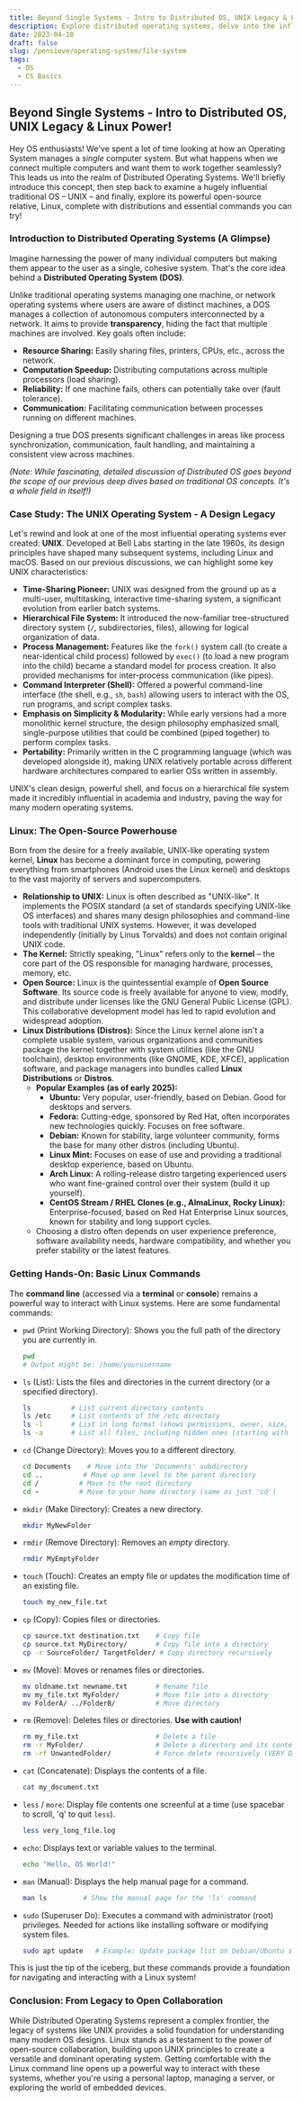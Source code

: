 ```yaml
---
title: Beyond Single Systems - Intro to Distributed OS, UNIX Legacy & Linux Power!
description: Explore distributed operating systems, delve into the influential design of UNIX, and get hands-on with Linux, its distributions, and basic commands.
date: 2023-04-10
draft: false
slug: /pensieve/operating-system/file-system
tags:
  - OS
  - CS Basics
---
```

## Beyond Single Systems - Intro to Distributed OS, UNIX Legacy & Linux Power!

Hey OS enthusiasts! We've spent a lot of time looking at how an Operating System manages a *single* computer system. But what happens when we connect multiple computers and want them to work together seamlessly? This leads us into the realm of Distributed Operating Systems. We'll briefly introduce this concept, then step back to examine a hugely influential traditional OS – UNIX – and finally, explore its powerful open-source relative, Linux, complete with distributions and essential commands you can try!

### Introduction to Distributed Operating Systems (A Glimpse)

Imagine harnessing the power of many individual computers but making them appear to the user as a single, cohesive system. That's the core idea behind a **Distributed Operating System (DOS)**.

Unlike traditional operating systems managing one machine, or network operating systems where users are aware of distinct machines, a DOS manages a collection of autonomous computers interconnected by a network. It aims to provide **transparency**, hiding the fact that multiple machines are involved. Key goals often include:

* **Resource Sharing:** Easily sharing files, printers, CPUs, etc., across the network.
* **Computation Speedup:** Distributing computations across multiple processors (load sharing).
* **Reliability:** If one machine fails, others can potentially take over (fault tolerance).
* **Communication:** Facilitating communication between processes running on different machines.

Designing a true DOS presents significant challenges in areas like process synchronization, communication, fault handling, and maintaining a consistent view across machines.

*(Note: While fascinating, detailed discussion of Distributed OS goes beyond the scope of our previous deep dives based on traditional OS concepts. It's a whole field in itself!)*

### Case Study: The UNIX Operating System - A Design Legacy

Let's rewind and look at one of the most influential operating systems ever created: **UNIX**. Developed at Bell Labs starting in the late 1960s, its design principles have shaped many subsequent systems, including Linux and macOS. Based on our previous discussions, we can highlight some key UNIX characteristics:

* **Time-Sharing Pioneer:** UNIX was designed from the ground up as a multi-user, multitasking, interactive time-sharing system, a significant evolution from earlier batch systems.
* **Hierarchical File System:** It introduced the now-familiar tree-structured directory system (`/`, subdirectories, files), allowing for logical organization of data.
* **Process Management:** Features like the `fork()` system call (to create a near-identical child process) followed by `exec()` (to load a new program into the child) became a standard model for process creation. It also provided mechanisms for inter-process communication (like pipes).
* **Command Interpreter (Shell):** Offered a powerful command-line interface (the shell, e.g., `sh`, `bash`) allowing users to interact with the OS, run programs, and script complex tasks.
* **Emphasis on Simplicity & Modularity:** While early versions had a more monolithic kernel structure, the design philosophy emphasized small, single-purpose utilities that could be combined (piped together) to perform complex tasks.
* **Portability:** Primarily written in the C programming language (which was developed alongside it), making UNIX relatively portable across different hardware architectures compared to earlier OSs written in assembly.

UNIX's clean design, powerful shell, and focus on a hierarchical file system made it incredibly influential in academia and industry, paving the way for many modern operating systems.

### Linux: The Open-Source Powerhouse

Born from the desire for a freely available, UNIX-like operating system kernel, **Linux** has become a dominant force in computing, powering everything from smartphones (Android uses the Linux kernel) and desktops to the vast majority of servers and supercomputers.

* **Relationship to UNIX:** Linux is often described as "UNIX-like". It implements the POSIX standard (a set of standards specifying UNIX-like OS interfaces) and shares many design philosophies and command-line tools with traditional UNIX systems. However, it was developed independently (initially by Linus Torvalds) and does not contain original UNIX code.
* **The Kernel:** Strictly speaking, "Linux" refers only to the **kernel** – the core part of the OS responsible for managing hardware, processes, memory, etc.
* **Open Source:** Linux is the quintessential example of **Open Source Software**. Its source code is freely available for anyone to view, modify, and distribute under licenses like the GNU General Public License (GPL). This collaborative development model has led to rapid evolution and widespread adoption.
* **Linux Distributions (Distros):** Since the Linux kernel alone isn't a complete usable system, various organizations and communities package the kernel together with system utilities (like the GNU toolchain), desktop environments (like GNOME, KDE, XFCE), application software, and package managers into bundles called **Linux Distributions** or **Distros**.
  * **Popular Examples (as of early 2025):**
    * **Ubuntu:** Very popular, user-friendly, based on Debian. Good for desktops and servers.
    * **Fedora:** Cutting-edge, sponsored by Red Hat, often incorporates new technologies quickly. Focuses on free software.
    * **Debian:** Known for stability, large volunteer community, forms the base for many other distros (including Ubuntu).
    * **Linux Mint:** Focuses on ease of use and providing a traditional desktop experience, based on Ubuntu.
    * **Arch Linux:** A rolling-release distro targeting experienced users who want fine-grained control over their system (build it up yourself).
    * **CentOS Stream / RHEL Clones (e.g., AlmaLinux, Rocky Linux):** Enterprise-focused, based on Red Hat Enterprise Linux sources, known for stability and long support cycles.
  * Choosing a distro often depends on user experience preference, software availability needs, hardware compatibility, and whether you prefer stability or the latest features.

### Getting Hands-On: Basic Linux Commands

The **command line** (accessed via a **terminal** or **console**) remains a powerful way to interact with Linux systems. Here are some fundamental commands:

* `pwd` (Print Working Directory): Shows you the full path of the directory you are currently in.
  ```bash
  pwd
  # Output might be: /home/yourusername
  ```
* `ls` (List): Lists the files and directories in the current directory (or a specified directory).
  ```bash
  ls          # List current directory contents
  ls /etc     # List contents of the /etc directory
  ls -l       # List in long format (shows permissions, owner, size, date)
  ls -a       # List all files, including hidden ones (starting with .)
  ```
* `cd` (Change Directory): Moves you to a different directory.
  ```bash
  cd Documents    # Move into the 'Documents' subdirectory
  cd ..          # Move up one level to the parent directory
  cd /          # Move to the root directory
  cd ~          # Move to your home directory (same as just 'cd')
  ```
* `mkdir` (Make Directory): Creates a new directory.
  ```bash
  mkdir MyNewFolder
  ```
* `rmdir` (Remove Directory): Removes an *empty* directory.
  ```bash
  rmdir MyEmptyFolder
  ```
* `touch` (Touch): Creates an empty file or updates the modification time of an existing file.
  ```bash
  touch my_new_file.txt
  ```
* `cp` (Copy): Copies files or directories.
  ```bash
  cp source.txt destination.txt    # Copy file
  cp source.txt MyDirectory/       # Copy file into a directory
  cp -r SourceFolder/ TargetFolder/ # Copy directory recursively
  ```
* `mv` (Move): Moves or renames files or directories.
  ```bash
  mv oldname.txt newname.txt       # Rename file
  mv my_file.txt MyFolder/         # Move file into a directory
  mv FolderA/ ../FolderB/          # Move directory
  ```
* `rm` (Remove): Deletes files or directories. **Use with caution!**
  ```bash
  rm my_file.txt                   # Delete a file
  rm -r MyFolder/                  # Delete a directory and its contents recursively
  rm -rf UnwantedFolder/           # Force delete recursively (VERY DANGEROUS!)
  ```
* `cat` (Concatenate): Displays the contents of a file.
  ```bash
  cat my_document.txt
  ```
* `less` / `more`: Display file contents one screenful at a time (use spacebar to scroll, 'q' to quit `less`).
  ```bash
  less very_long_file.log
  ```
* `echo`: Displays text or variable values to the terminal.
  ```bash
  echo "Hello, OS World!"
  ```
* `man` (Manual): Displays the help manual page for a command.
  ```bash
  man ls         # Show the manual page for the 'ls' command
  ```
* `sudo` (Superuser Do): Executes a command with administrator (root) privileges. Needed for actions like installing software or modifying system files.
  ```bash
  sudo apt update   # Example: Update package list on Debian/Ubuntu systems
  ```

This is just the tip of the iceberg, but these commands provide a foundation for navigating and interacting with a Linux system!

### Conclusion: From Legacy to Open Collaboration

While Distributed Operating Systems represent a complex frontier, the legacy of systems like UNIX provides a solid foundation for understanding many modern OS designs. Linux stands as a testament to the power of open-source collaboration, building upon UNIX principles to create a versatile and dominant operating system. Getting comfortable with the Linux command line opens up a powerful way to interact with these systems, whether you're using a personal laptop, managing a server, or exploring the world of embedded devices.
